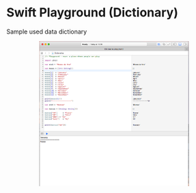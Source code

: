 # Swift Playground (Dictionary)

Sample used data dictionary


<p align="center">
  <img src="https://github.com/mvalbuquerque/Dicionario/blob/master/Sample.png" width="350"/>
</p>
